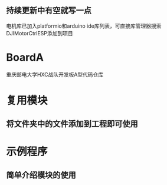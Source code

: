 ## 持续更新中有空就写一点
电机库已加入platformio和arduino ide库列表，可直接库管理器搜索DJIMotorCtrlESP添加到项目
# BoardA
重庆邮电大学HXC战队开发板A型代码仓库

# 复用模块
## 将文件夹中的文件添加到工程即可使用

# 示例程序
## 简单介绍模块的使用
